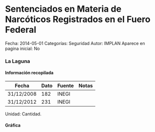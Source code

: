 Sentenciados en Materia de Narcóticos Registrados en el Fuero Federal
=====

Fecha: 2014-05-01
Categorías: Seguridad
Autor: IMPLAN
Aparece en pagina inicial: No

### La Laguna

#### Información recopilada

<table class="table table-hover table-bordered matriz">
  <thead>
    <tr><th>Fecha</th><th>Dato</th><th>Fuente</th><th>Notas</th></tr>
  </thead>
  <tbody>
    <tr><td class="centrado">31/12/2008</td><td class="derecha">182</td><td>INEGI</td><td></td></tr>
    <tr><td class="centrado">31/12/2012</td><td class="derecha">231</td><td>INEGI</td><td></td></tr>
  </tbody>
</table>

Unidad: Cantidad.

#### Gráfica

<div id="Morrismgitncdd" class="grafica"></div>
  <!-- JAVASCRIPT DE LA GRAFICA EN Morrismgitncdd -->
  <script>
  new Morris.Line({
    element: 'Morrismgitncdd',
    data: [
      { fecha: '2008-12-31', dato: 182 },
      { fecha: '2012-12-31', dato: 231 }
    ],
    xkey: 'fecha',
    ykeys: ['dato'],
    labels: ['Dato'],
    lineColors: ['#FF5B02'],
    xLabelFormat: function(d) {
      return d.getDate()+'/'+(d.getMonth()+1)+'/'+d.getFullYear();
    },
    dateFormat: function (ts) {
      var d = new Date(ts);
      return d.getDate() + '/' + (d.getMonth() + 1) + '/' + d.getFullYear();
    }
  });
  </script>
